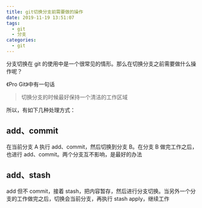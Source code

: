 ```yaml
---
title: git切换分支前需要做的操作
date: 2019-11-19 13:51:07
tags:
  - git
  - 分支
categories:
  - git
---
```


分支切换在 git 的使用中是一个很常见的情形。那么在切换分支之前需要做什么操作呢？

<!-- more -->

《Pro Git》中有一句话

> 切换分支的时候最好保持一个清洁的工作区域

所以，有如下几种处理方式：

## add、commit

在当前分支 A 执行 add、commit，然后切换到分支 B。在分支 B 做完工作之后，也进行 add、commit。两个分支互不影响，是最好的办法

## add、stash

add 但不 commit，接着 stash，把内容暂存，然后进行分支切换。当另外一个分支的工作做完之后，切换会当前分支，再执行 stash apply，继续工作